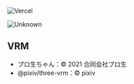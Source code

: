 ![Vercel](https://therealsujitk-vercel-badge.vercel.app/?app=react-vrm)

![Unknown](https://user-images.githubusercontent.com/72649097/161642172-ab096d73-6066-4575-a639-887763253009.png)

## VRM
- プロ生ちゃん：© 2021 合同会社プロ生
- @pixiv/three-vrm：© pixiv
